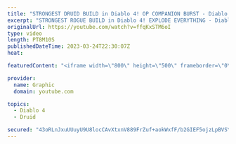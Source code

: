 ```yaml
---
title: "STRONGEST DRUID BUILD in Diablo 4! OP COMPANION BURST - Diablo 4 Druid Build Gameplay - Druid Diablo"
excerpt: "STRONGEST ROGUE BUILD in Diablo 4! EXPLODE EVERYTHING - Diablo 4 Rogue Build Gameplay - Rogue Diablo Subscribe ..."
originalUrl: https://youtube.com/watch?v=ffqKxSTM6oI
type: video
length: PT8M10S
publishedDateTime: 2023-03-24T22:30:07Z
heat: 

featuredContent: "<iframe width=\"800\" height=\"500\" frameborder=\"0\" src=\"https://www.youtube.com/embed/ffqKxSTM6oI\" allow=\"accelerometer; autoplay; encrypted-media; gyroscope; picture-in-picture\" allowfullscreen></iframe>"

provider:
  name: Graphic
  domain: youtube.com

topics:
  - Diablo 4
  - Druid

secured: "43oRLnJxuUUuyU9U8locCAvXtxnV889FrZuf+aokWxfF/b2GIEF5ojzLpBVSYoghPWsQX/mE5cuAJrOp5Xiq+8zqaYWlVDc6yY+C3YXcaRPAdivSU9MAr7//3UwHBVvG3jeVd5R+1nsXwUphuEdaurWhBdq9kmSqoOiTi2FSqPpEO22NdFLPoj62CB+wUEF+IUgmuhETfTuG7rmIcEDprKWwQ08YVpTwU6C29tnNRQCVkqpI6QV2xFrmWbk1zbrvaYEMcaluFPtiUyEushat8O3WF6wMCkd3k6nlGcDK/edFXzCxNZERN8P5vMBx7vmkJTVgYTYjld9efzfrwXlCoFSR0rQVtKhgqgabqRNRl8v4632aPBgb/Ba+vS8U5YZULXoH3cKOHUa1WCzH25iwmZz0YRJ/GUUT/lWg1HKUWTE=;/4FC9fyyeCktzwOWiO7xqg=="
---
```


